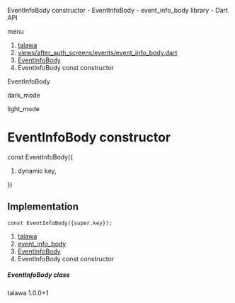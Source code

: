 




EventInfoBody constructor - EventInfoBody - event\_info\_body library - Dart API







menu

1. [talawa](../../index.html)
2. [views/after\_auth\_screens/events/event\_info\_body.dart](../../file-___home_harshil_Desktop_open-source_palisadoes_talawa_lib_views_after_auth_screens_events_event_info_body/)
3. [EventInfoBody](../../file-___home_harshil_Desktop_open-source_palisadoes_talawa_lib_views_after_auth_screens_events_event_info_body/EventInfoBody-class.html)
4. EventInfoBody const constructor

EventInfoBody


dark\_mode

light\_mode




# EventInfoBody constructor


const
EventInfoBody({

1. dynamic key,

})

## Implementation

```
const EventInfoBody({super.key});
```

 


1. [talawa](../../index.html)
2. [event\_info\_body](../../file-___home_harshil_Desktop_open-source_palisadoes_talawa_lib_views_after_auth_screens_events_event_info_body/)
3. [EventInfoBody](../../file-___home_harshil_Desktop_open-source_palisadoes_talawa_lib_views_after_auth_screens_events_event_info_body/EventInfoBody-class.html)
4. EventInfoBody const constructor

##### EventInfoBody class





talawa
1.0.0+1






